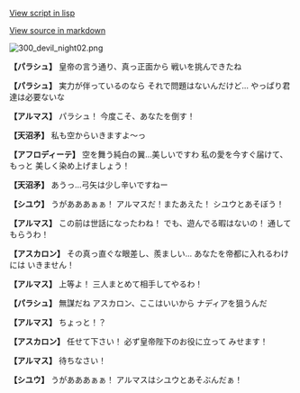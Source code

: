 [View script in lisp](../scripts/100604023.txt)

[View source in markdown](100604023.md)

![300_devil_night02.png](../images/backgrounds/300_devil_night02.png)

**【パラシュ】**
皇帝の言う通り、真っ正面から
戦いを挑んできたね

**【パラシュ】**
実力が伴っているのなら
それで問題はないんだけど…
やっぱり君達は必要ないな

**【アルマス】**
パラシュ！
今度こそ、あなたを倒す！

**【天沼矛】**
私も空からいきますよ～っ

**【アフロディーテ】**
空を舞う純白の翼…美しいですわ
私の愛を今すぐ届けて、もっと
美しく染め上げましょう！

**【天沼矛】**
あうっ…弓矢は少し辛いですねー

**【シユウ】**
うがあああぁぁ！
アルマスだ！またあえた！
シユウとあそぼう！

**【アルマス】**
この前は世話になったわね！
でも、遊んでる暇はないの！
通してもらうわ！

**【アスカロン】**
その真っ直ぐな眼差し、羨ましい…
あなたを帝都に入れるわけには
いきません！

**【アルマス】**
上等よ！
三人まとめて相手してやるわ！

**【パラシュ】**
無謀だね
アスカロン、ここはいいから
ナディアを狙うんだ

**【アルマス】**
ちょっと！？

**【アスカロン】**
任せて下さい！
必ず皇帝陛下のお役に立って
みせます！

**【アルマス】**
待ちなさい！

**【シユウ】**
うがあああぁぁ！
アルマスはシユウとあそぶんだぁ！
